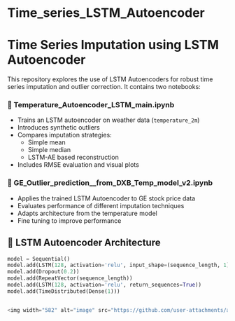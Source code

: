 # Time_series_LSTM_Autoencoder

# Time Series Imputation using LSTM Autoencoder

This repository explores the use of LSTM Autoencoders for robust time series imputation and outlier correction. It contains two notebooks:

### 🔹 Temperature_Autoencoder_LSTM_main.ipynb
- Trains an LSTM autoencoder on weather data (`temperature_2m`)
- Introduces synthetic outliers
- Compares imputation strategies:
  - Simple mean
  - Simple median
  - LSTM-AE based reconstruction
- Includes RMSE evaluation and visual plots

### 🔹 GE_Outlier_prediction__from_DXB_Temp_model_v2.ipynb
- Applies the trained LSTM Autoencoder to GE stock price data
- Evaluates performance of different imputation techniques
- Adapts architecture from the temperature model
- Fine tuning to improve performance <TBD>

## 🧠 LSTM Autoencoder Architecture

```python
model = Sequential()
model.add(LSTM(128, activation='relu', input_shape=(sequence_length, 1), return_sequences=False))
model.add(Dropout(0.2))
model.add(RepeatVector(sequence_length))
model.add(LSTM(128, activation='relu', return_sequences=True))
model.add(TimeDistributed(Dense(1)))


<img width="582" alt="image" src="https://github.com/user-attachments/assets/3fe94a1c-7a50-44cf-9127-51cc4417cb9d" />


